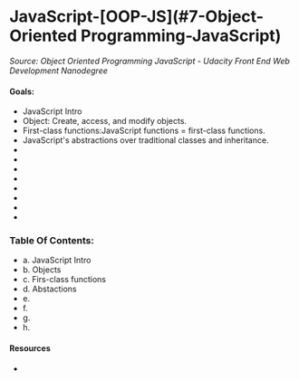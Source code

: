 # JavaScript-[OOP-JS](#7-Object-Oriented Programming-JavaScript)
_Source: Object Oriented Programming JavaScript - Udacity Front End Web Development Nanodegree_

#### Goals:
- JavaScript Intro
- Object: Create, access, and modify objects.
- First-class functions:JavaScript functions = first-class functions.
- JavaScript's abstractions over traditional classes and inheritance.
- 
- 
- 
- 
- 
- 
- 
- 

### Table Of Contents:
- a. JavaScript Intro
- b. Objects
- c. Firs-class functions
- d. Abstactions
- e. 
- f. 
- g. 
- h. 

#### Resources 
- []()
